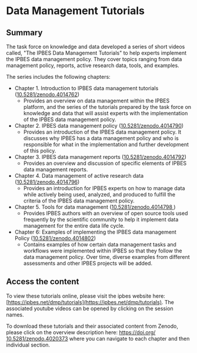 # Data Management Tutorials

## Summary

The task force on knowledge and data developed a series of short videos called, "The IPBES Data Management Tutorials" to help experts implement the IPBES data management policy. They cover topics ranging from data management policy, reports, active research data, tools, and examples.

The series includes the following chapters: 

* Chapter 1. Introduction to IPBES data management tutorials \([10.5281/zenodo.4014762](https://doi.org/10.5281/zenodo.4014762)\)
  * Provides an overview on data management within the IPBES platform, and the series of the tutorials prepared by the task force on knowledge and data that will assist experts with the implementation of the IPBES data management policy.
* Chapter 2. IPBES data management policy \([10.5281/zenodo.4014790](https://doi.org/10.5281/zenodo.4014790)\)
  * Provides an introduction of the IPBES data management policy. It discusses why IPBES has a data management policy and who is responsible for what in the implementation and further development of this policy.
* Chapter 3. IPBES data management reports \([10.5281/zenodo.4014792](https://doi.org/10.5281/zenodo.4014792)\)
  * Provides an overview and discussion of specific elements of IPBES data management reports. 
* Chapter 4. Data management of active research data \([10.5281/zenodo.4014796](https://doi.org/10.5281/zenodo.4014796)\)
  * Provides an introduction for IPBES experts on how to manage data while actively being used, analyzed, and produced to fulfill the criteria of the IPBES data management policy. 
* Chapter 5. Tools for data management \([10.5281/zenodo.4014798 ](https://doi.org/10.5281/zenodo.4014798)\)
  * Provides IPBES authors with an overview of open source tools used frequently by the scientific community to help it implement data management for the entire data life cycle.
* Chapter 6: Examples of implementing the IPBES data management Policy \([10.5281/zenodo.4014802](https://doi.org/10.5281/zenodo.4014802)\)
  * Contains examples of how certain data management tasks and workflows were implemented within IPBES so that they follow the data management policy. Over time, diverse examples from different assessments and other IPBES projects will be added. 

## Access the content

To view these tutorials online, please visit the ipbes website here: [https://ipbes.net/dmp/tutorials](https://ipbes.net/dmp/tutorials). The associated youtube videos can be opened by clicking on the session names. 

To download these tutorials and their associated content from Zenodo, please click on the overview description here: [https://doi.org/ 10.5281/zenodo.4020373](https://doi.org/10.5281/zenodo.4020373) where you can navigate to each chapter and then individual section. 

